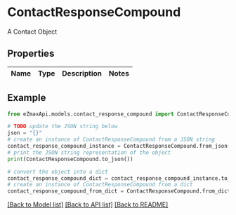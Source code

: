 # ContactResponseCompound

A Contact Object

## Properties

Name | Type | Description | Notes
------------ | ------------- | ------------- | -------------

## Example

```python
from eZmaxApi.models.contact_response_compound import ContactResponseCompound

# TODO update the JSON string below
json = "{}"
# create an instance of ContactResponseCompound from a JSON string
contact_response_compound_instance = ContactResponseCompound.from_json(json)
# print the JSON string representation of the object
print(ContactResponseCompound.to_json())

# convert the object into a dict
contact_response_compound_dict = contact_response_compound_instance.to_dict()
# create an instance of ContactResponseCompound from a dict
contact_response_compound_from_dict = ContactResponseCompound.from_dict(contact_response_compound_dict)
```
[[Back to Model list]](../README.md#documentation-for-models) [[Back to API list]](../README.md#documentation-for-api-endpoints) [[Back to README]](../README.md)


